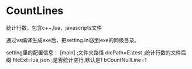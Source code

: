 # CountLines
统计行数，包含c++,lua，javascripts文件

通过vs编译生成exe后，把setting.ini放到exe的同级目录。

setting里的配置信息：
[main]
;文件夹路径
dicPath=E:\test
;统计行数的文件后缀
fileExt=lua,json
;是否统计空行,默认是1
bCountNullLine=1
